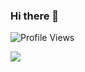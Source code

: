 ### Hi there 👋
![Profile Views](https://komarev.com/ghpvc/?username=tejeshreddy&style=flat-square)
<br/>
<p align="left">
   <a href = "https://github.com/tejeshreddy">
   <img src="https://github-readme-stats-aj8vj7k8x.vercel.app/api/top-langs/?username=tejeshreddy&layout=compact&card_width=400">
   </a>
</p>